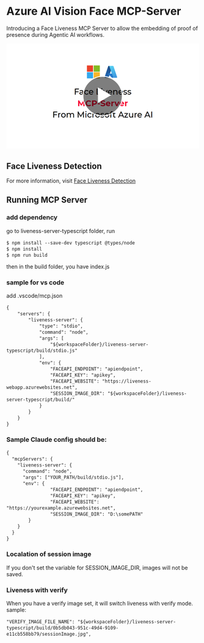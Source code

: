 # Azure AI Vision Face MCP-Server

Introducing a Face Liveness MCP Server to allow the embedding of proof of presence during Agentic AI workflows.

[![Introduction Video](./MCP-Video-Thumbnail.png)](https://www.youtube.com/watch?v=66sP5z8j_iw)
## Face Liveness Detection
For more information, visit
[Face Liveness Detection](https://learn.microsoft.com/en-us/azure/ai-services/computer-vision/concept-face-liveness-detection)

## Running MCP Server
### add dependency
go to liveness-server-typescript folder, run
```
$ npm install --save-dev typescript @types/node
$ npm install
$ npm run build
```
then in the build folder, you have index.js
### sample for vs code
add .vscode/mcp.json

```
{
    "servers": {
        "liveness-server": {
            "type": "stdio",
            "command": "node",
            "args": [
                "${workspaceFolder}/liveness-server-typescript/build/stdio.js"
            ],
            "env": {
                "FACEAPI_ENDPOINT": "apiendpoint",
                "FACEAPI_KEY": "apikey",
                "FACEAPI_WEBSITE": "https://liveness-webapp.azurewebsites.net",
                "SESSION_IMAGE_DIR": "${workspaceFolder}/liveness-server-typescript/build/"
            }
        }
    }
}

```





### Sample Claude config should be:

```
{
  "mcpServers": {
    "liveness-server": {
      "command": "node",
      "args": ["YOUR_PATH/build/stdio.js"],
      "env": {
                "FACEAPI_ENDPOINT": "apiendpoint",
                "FACEAPI_KEY": "apikey",
                "FACEAPI_WEBSITE": "https://yourexample.azurewebsites.net",
                "SESSION_IMAGE_DIR": "D:\somePATH"
        }
    }
  }
}

```

### Localation of session image
If you don't set the variable for SESSION_IMAGE_DIR, images will not be saved.

### Liveness with verify
When you have a verify image set, it will switch liveness with verify mode.  sample:

```
"VERIFY_IMAGE_FILE_NAME": "${workspaceFolder}/liveness-server-typescript/build/0b5db043-951c-49d4-9109-e11cb558bb79/sessionImage.jpg",

```